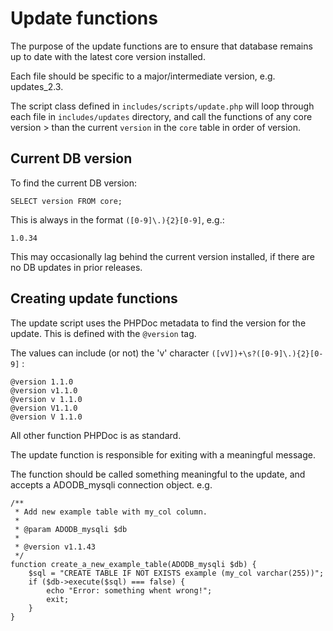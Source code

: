 Update functions
================

The purpose of the update functions are to ensure that database remains up to
date with the latest core version installed.

Each file should be specific to a major/intermediate version, e.g. updates_2.3.

The script class defined in ```includes/scripts/update.php``` will loop through
each file in ```includes/updates``` directory, and call the functions of any
core version > than the current ```version``` in the ```core``` table in order
of version.

Current DB version
------------------

To find the current DB version:

    SELECT version FROM core;

This is always in the format ```([0-9]\.){2}[0-9]```, e.g.:

    1.0.34

This may occasionally lag behind the current version installed,
if there are no DB updates in prior releases.

Creating update functions
-------------------------

The update script uses the PHPDoc metadata to find the version for the update.
This is defined with the ```@version``` tag.

The values can include (or not) the 'v' character ```([vV])+\s?([0-9]\.){2}[0-9]``` :

    @version 1.1.0
    @version v1.1.0
    @version v 1.1.0
    @version V1.1.0
    @version V 1.1.0

All other function PHPDoc is as standard.

The update function is responsible for exiting with a meaningful message.

The function should be called something meaningful to the update,
and accepts a ADODB_mysqli connection object. e.g.

    /**
     * Add new example table with my_col column.
     *
     * @param ADODB_mysqli $db
     *
     * @version v1.1.43
     */
    function create_a_new_example_table(ADODB_mysqli $db) {
        $sql = "CREATE TABLE IF NOT EXISTS example (my_col varchar(255))";
        if ($db->execute($sql) === false) {
            echo "Error: something whent wrong!";
            exit;
        }
    }
